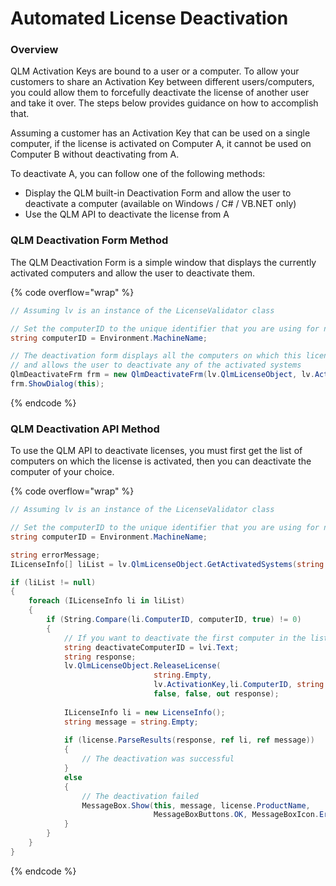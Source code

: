# Automated License Deactivation

### Overview

QLM Activation Keys are bound to a user or a computer. To allow your customers to share an Activation Key between different users/computers, you could allow them to forcefully deactivate the license of another user and take it over. The steps below provides guidance on how to accomplish that.

Assuming a customer has an Activation Key that can be used on a single computer, if the license is activated on Computer A, it cannot be used on Computer B without deactivating from A.

To deactivate A, you can follow one of the following methods:

* Display the QLM built-in Deactivation Form and allow the user to deactivate a computer (available on Windows / C# / VB.NET only)
* Use the QLM API to deactivate the license from A

### QLM Deactivation Form Method

The QLM Deactivation Form is a simple window that displays the currently activated computers and allow the user to deactivate them.

{% code overflow="wrap" %}
```csharp
// Assuming lv is an instance of the LicenseValidator class

// Set the computerID to the unique identifier that you are using for node locking
string computerID = Environment.MachineName;

// The deactivation form displays all the computers on which this license is activated
// and allows the user to deactivate any of the activated systems
QlmDeactivateFrm frm = new QlmDeactivateFrm(lv.QlmLicenseObject, lv.ActivationKey, computerID);
frm.ShowDialog(this);
```
{% endcode %}

### QLM Deactivation API Method

To use the QLM API to deactivate licenses, you must first get the list of computers on which the license is activated, then you can deactivate the computer of your choice.

{% code overflow="wrap" %}
```csharp
// Assuming lv is an instance of the LicenseValidator class

// Set the computerID to the unique identifier that you are using for node locking
string computerID = Environment.MachineName;

string errorMessage;
ILicenseInfo[] liList = lv.QlmLicenseObject.GetActivatedSystems(string.Empty, lv.ActivationKey, out errorMessage);

if (liList != null)
{
    foreach (ILicenseInfo li in liList)
    {
        if (String.Compare(li.ComputerID, computerID, true) != 0)
        {
            // If you want to deactivate the first computer in the list
            string deactivateComputerID = lvi.Text;
            string response;                    
            lv.QlmLicenseObject.ReleaseLicense(
                                string.Empty,
                                lv.ActivationKey,li.ComputerID, string.Empty, 
                                false, false, out response);
            
            ILicenseInfo li = new LicenseInfo();
            string message = string.Empty;
            
            if (license.ParseResults(response, ref li, ref message))
            { 
                // The deactivation was successful
            }
            else
            {
                // The deactivation failed
                MessageBox.Show(this, message, license.ProductName,
                                MessageBoxButtons.OK, MessageBoxIcon.Error);
            }                        
        }
    }
}
```
{% endcode %}
